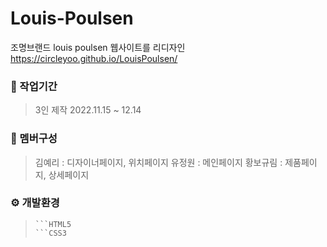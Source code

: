 # Louis-Poulsen

조명브랜드 louis poulsen 웹사이트를 리디자인
<https://circleyoo.github.io/LouisPoulsen/>


### 💼 작업기간
> 3인 제작
2022.11.15 ~ 12.14

### 🤝 멤버구성
> 김예리 : 디자이너페이지, 위치페이지
> 유정원 : 메인페이지
> 황보규림 : 제품페이지, 상세페이지

### ⚙ 개발환경
> ```JavaScript(ES6)
> ```HTML5
> ```CSS3
